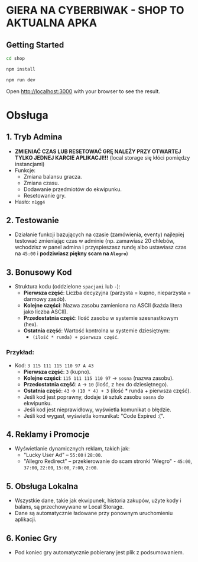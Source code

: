 # GIERA NA CYBERBIWAK - SHOP TO AKTUALNA APKA

## Getting Started

```bash
cd shop

npm install

npm run dev
```

Open [http://localhost:3000](http://localhost:3000) with your browser to see the result.

# Obsługa

## 1. Tryb Admina
- **ZMIENIAĆ CZAS LUB RESETOWAĆ GRĘ NALEŻY PRZY OTWARTEJ TYLKO JEDNEJ KARCIE APLIKACJI!!!** (local storage się kłóci pomiędzy instancjami)
- Funkcje:
  - Zmiana balansu gracza.
  - Zmiana czasu.
  - Dodawanie przedmiotów do ekwipunku.
  - Resetowanie gry.
- Hasło: `n1gg4`

## 2. Testowanie
- Działanie funkcji bazujących na czasie (zamówienia, eventy) najlepiej testować zmieniając czas w adminie (np. zamawiasz 20 chlebów, wchodzisz w panel admina i przyspieszasz rundę albo ustawiasz czas na `45:00` i **podziwiasz piękny scam na `Alegro`**)

## 3. Bonusowy Kod
- Struktura kodu (oddzielone `spacjami` lub `-`):
    - **Pierwsza część**: Liczba decyzyjna (parzysta = kupno, nieparzysta = darmowy zasób).
    - **Kolejne części**: Nazwa zasobu zamieniona na ASCII (każda litera jako liczba ASCII).
    - **Przedostatnia część**: Ilość zasobu w systemie szesnastkowym (hex).
    - **Ostatnia część**: Wartość kontrolna w systemie dziesiętnym:
        - `(ilość * runda) + pierwsza część`.

### Przykład:
- Kod: `3 115 111 115 110 97 A 43`
    - **Pierwsza część**: `3` (kupno).
    - **Kolejne części**: `115 111 115 110 97` → `sosna` (nazwa zasobu).
    - **Przedostatnia część**: `A` → `10` (ilość, z hex do dziesiętnego).
    - **Ostatnia część**: `43` → `(10 * 4) + 3` (ilość * runda + pierwsza część).
    - Jeśli kod jest poprawny, dodaje `10` sztuk zasobu `sosna` do ekwipunku.
    - Jeśli kod jest nieprawidłowy, wyświetla komunikat o błędzie.
    - Jeśli kod wygasł, wyświetla komunikat: "Code Expired :(".

## 4. Reklamy i Promocje
- Wyświetlanie dynamicznych reklam, takich jak:
  - "Lucky User Ad" – `55:00` i `28:00`.
  - "Allegro Redirect" – przekierowanie do scam stronki "Alegro" - `45:00`, `37:00`, `22:00`, `15:00`, `7:00`, `2:00`.

## 5. Obsługa Lokalna
- Wszystkie dane, takie jak ekwipunek, historia zakupów, użyte kody i balans, są przechowywane w Local Storage.
- Dane są automatycznie ładowane przy ponownym uruchomieniu aplikacji.

## 6. Koniec Gry
- Pod koniec gry automatycznie pobierany jest plik z podsumowaniem.
